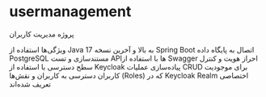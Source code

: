 # usermanagement
پروژه مدیریت کاربران

ویژگی‌ها
 استفاده از Java 17 به بالا و آخرین نسخه Spring Boot
 اتصال به پایگاه داده PostgreSQL
 مستندسازی و تست APIها با استفاده از Swagger
 احراز هویت و کنترل سطح دسترسی با استفاده از Keycloak
 پیاده‌سازی عملیات CRUD برای موجودیت کاربران
 دسترسی به کاربران و نقش‌ها (Roles) که در Keycloak Realm اختصاصی تعریف شده‌اند
